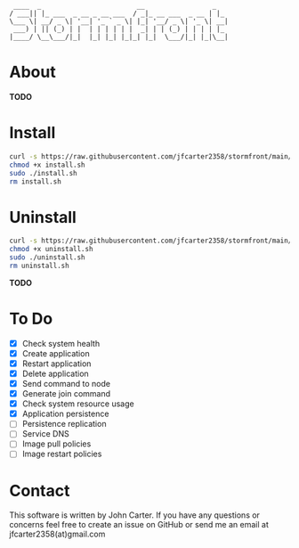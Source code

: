 ```
 ____  _                        __                 _   
/ ___|| |_ ___  _ __ _ __ ___  / _|_ __ ___  _ __ | |_ 
\___ \| __/ _ \| '__| '_ ` _ \| |_| '__/ _ \| '_ \| __|
 ___) | || (_) | |  | | | | | |  _| | | (_) | | | | |_ 
|____/ \__\___/|_|  |_| |_| |_|_| |_|  \___/|_| |_|\__|
```

# About

**TODO**

# Install

```bash
curl -s https://raw.githubusercontent.com/jfcarter2358/stormfront/main/install.sh > install.sh
chmod +x install.sh
sudo ./install.sh
rm install.sh
```

# Uninstall

```bash
curl -s https://raw.githubusercontent.com/jfcarter2358/stormfront/main/uninstall.sh > uninstall.sh
chmod +x uninstall.sh
sudo ./uninstall.sh
rm uninstall.sh
```

**TODO**

# To Do

- [x] Check system health
- [x] Create application
- [x] Restart application
- [x] Delete application
- [x] Send command to node
- [x] Generate join command
- [x] Check system resource usage
- [x] Application persistence
- [ ] Persistence replication
- [ ] Service DNS
- [ ] Image pull policies
- [ ] Image restart policies

# Contact

This software is written by John Carter. If you have any questions or concerns feel free to create an issue on GitHub or send me an email at jfcarter2358(at)gmail.com
